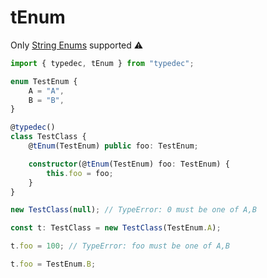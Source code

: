 # tEnum

Only [String Enums](https://www.typescriptlang.org/docs/handbook/release-notes/typescript-2-4.html#string-enums) supported :warning:

```typescript
import { typedec, tEnum } from "typedec";

enum TestEnum {
    A = "A",
    B = "B",
}

@typedec()
class TestClass {
    @tEnum(TestEnum) public foo: TestEnum;

    constructor(@tEnum(TestEnum) foo: TestEnum) {
        this.foo = foo;
    }
}

new TestClass(null); // TypeError: 0 must be one of A,B

const t: TestClass = new TestClass(TestEnum.A);

t.foo = 100; // TypeError: foo must be one of A,B

t.foo = TestEnum.B;
```
